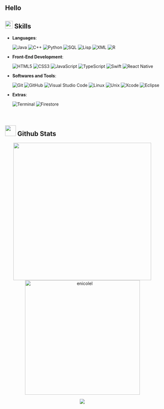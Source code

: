 ## Hello

## <img src="https://media2.giphy.com/media/QssGEmpkyEOhBCb7e1/giphy.gif?cid=ecf05e47a0n3gi1bfqntqmob8g9aid1oyj2wr3ds3mg700bl&rid=giphy.gif" width ="25"><b> Skills</b>
<p align="center">

- **Languages**:

    ![Java](https://img.shields.io/badge/Java-%23ED8B00.svg?style=for-the-badge&logo=java&logoColor=white)
    ![C++](https://img.shields.io/badge/C++%20-%2300599C.svg?style=for-the-badge&logo=c%2B%2B&logoColor=white)
    ![Python](https://img.shields.io/badge/Python%20-%2314354C.svg?style=for-the-badge&logo=python&logoColor=white)
    ![SQL](https://img.shields.io/badge/SQL-%2300758F.svg?style=for-the-badge&logo=sqlite&logoColor=white)
    ![Lisp](https://img.shields.io/badge/Lisp-%23C00000.svg?style=for-the-badge&logo=lisp&logoColor=white)
    ![XML](https://img.shields.io/badge/XML-%238FBC8F.svg?style=for-the-badge&logo=xml&logoColor=white)
    ![R](https://img.shields.io/badge/R-%23276DC3.svg?style=for-the-badge&logo=r&logoColor=white) 

- **Front-End Development**:

   ![HTML5](https://img.shields.io/badge/HTML5%20-%23E34F26.svg?style=for-the-badge&logo=html5&logoColor=white)
   ![CSS3](https://img.shields.io/badge/CSS%20-%231572B6.svg?style=for-the-badge&logo=css3&logoColor=white)
   ![JavaScript](https://img.shields.io/badge/JavaScript%20-%23F7DF1E.svg?style=for-the-badge&logo=javascript&logoColor=black)
   ![TypeScript](https://img.shields.io/badge/TypeScript-%23007ACC.svg?style=for-the-badge&logo=typescript&logoColor=white)
   ![Swift](https://img.shields.io/badge/Swift-%23FA7343.svg?style=for-the-badge&logo=swift&logoColor=white)
   ![React Native](https://img.shields.io/badge/React_Native-%2320232a.svg?style=for-the-badge&logo=react&logoColor=%2361DAFB)    

- **Softwares and Tools**:

    ![Git](https://img.shields.io/badge/git-%23F05033.svg?style=for-the-badge&logo=git&logoColor=white)
    ![GitHub](https://img.shields.io/badge/github-%23121011.svg?style=for-the-badge&logo=github&logoColor=white)
    ![Visual Studio Code](https://img.shields.io/badge/Visual%20Studio%20Code-0078d7.svg?style=for-the-badge&logo=visual-studio-code&logoColor=white)
    ![Linux](https://img.shields.io/badge/Linux-FCC624?style=for-the-badge&logo=linux&logoColor=black)
    ![Unix](https://img.shields.io/badge/Unix-%23181717.svg?style=for-the-badge&logo=gnu&logoColor=white)
    ![Xcode](https://img.shields.io/badge/Xcode-%23187FBC.svg?style=for-the-badge&logo=xcode&logoColor=white)
    ![Eclipse](https://img.shields.io/badge/Eclipse-%232C2255.svg?style=for-the-badge&logo=eclipse&logoColor=white)

- **Extras**:

    ![Terminal](https://img.shields.io/badge/Terminal-%23054020?style=for-the-badge&logo=gnu-bash&logoColor=white)
    ![Firestore](https://img.shields.io/badge/Firestore-%23FFCA28.svg?style=for-the-badge&logo=firebase&logoColor=white)

</p>
<br>

## <img src="https://media.giphy.com/media/iY8CRBdQXODJSCERIr/giphy.gif" width="35"><b> Github Stats </b>
<div align="center">
<a href="https://github.com/enicolel/">
  <img src="https://github-readme-stats.vercel.app/api?username=enicolel&include_all_commits=true&count_private=true&show_icons=true&line_height=20&title_color=7A7ADB&icon_color=2234AE&text_color=D3D3D3&bg_color=0,000000,130F40" width="450"/>
  <img src="https://github-readme-stats.vercel.app/api/top-langs?username=enicolel&show_icons=true&locale=en&layout=compact&line_height=20&title_color=7A7ADB&icon_color=2234AE&text_color=D3D3D3&bg_color=0,000000,130F40" width="375"  alt="enicolel"/>

</a>
</div>
 <div align=center>
  
![](https://github-profile-summary-cards.vercel.app/api/cards/profile-details?username=enicolel&theme=github_dark)
  
 </div>
